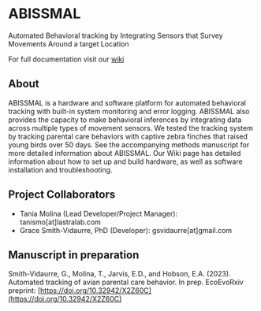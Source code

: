 # ABISSMAL

Automated Behavioral tracking by Integrating Sensors that Survey Movements Around a target Location

For full documentation visit our [wiki](https://github.com/lastralab/ABISSMAL/wiki)

## About

ABISSMAL is a hardware and software platform for automated behavioral tracking with built-in system monitoring and error logging. ABISSMAL also provides the capacity to make behavioral inferences by integrating data across multiple types of movement sensors. We tested the tracking system by tracking parental care behaviors with captive zebra finches that raised young birds over 50 days. See the accompanying methods manuscript for more detailed information about ABISSMAL. Our Wiki page has detailed information about how to set up and build hardware, as well as software installation and troubleshooting.

## Project Collaborators
- Tania Molina (Lead Developer/Project Manager): tanismo[at]lastralab.com
- Grace Smith-Vidaurre, PhD (Developer): gsvidaurre[at]gmail.com

## Manuscript in preparation
Smith-Vidaurre, G., Molina, T., Jarvis, E.D., and Hobson, E.A. (2023). Automated tracking of
avian parental care behavior. In prep. EcoEvoRxiv preprint: [https://doi.org/10.32942/X2Z60C](https://doi.org/10.32942/X2Z60C)